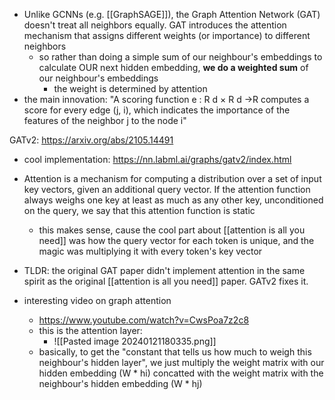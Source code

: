 - Unlike GCNNs (e.g.  [[GraphSAGE]]), the Graph Attention Network (GAT) doesn't treat all neighbors equally. GAT introduces the attention mechanism that assigns different weights (or importance) to different neighbors
	- so rather than doing a simple sum of our neighbour's embeddings to calculate OUR next hidden embedding, **we do a weighted sum** of our neighbour's embeddings
		- the weight is determined by attention
- the main innovation: "A scoring function e : R d × R d →R computes a score for every edge (j, i), which indicates the importance of the features of the neighbor j to the node i"

GATv2: https://arxiv.org/abs/2105.14491
- cool implementation: https://nn.labml.ai/graphs/gatv2/index.html
- Attention is a mechanism for computing a distribution over a set of input key vectors, given an additional query vector. If the attention function always weighs one key at least as much as any other key, unconditioned on the query, we say that this attention function is static
	- this makes sense, cause the cool part about [[attention is all you need]] was how the query vector for each token is unique, and the magic was multiplying it with every token's key vector 
- TLDR: the original GAT paper didn't implement attention in the same spirit as the original [[attention is all you need]] paper. GATv2 fixes it.

- interesting video on graph attention
	- https://www.youtube.com/watch?v=CwsPoa7z2c8
	- this is the attention layer:
		- ![[Pasted image 20240121180335.png]]
	- basically, to get the "constant that tells us how much to weigh this neighbour's hidden layer", we just multiply the weight matrix with our hidden embedding (W * hi) concatted with the weight matrix with the neighbour's hidden embedding (W * hj)
